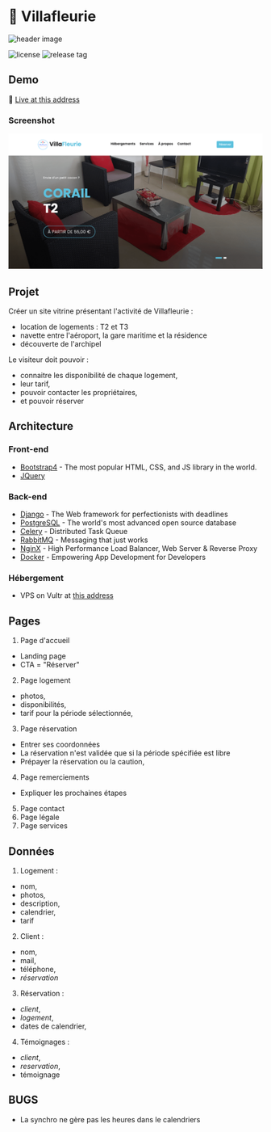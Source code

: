 # 🏡 Villafleurie

![header image](https://socialify.git.ci/rjnemo/villafleurie/image?description=1&font=Rokkitt&logo=http%3A%2F%2Fvillafleuriegp.com%2Fstatic%2Frental%2Fimg%2Fapple-touch-icon.png&owner=1&pattern=Charlie%20Brown&theme=Light)

![license](https://img.shields.io/github/license/rjNemo/villafleurie?style=for-the-badge)
![release tag](https://img.shields.io/github/v/release/rjNemo/villafleurie?style=for-the-badge)

## Demo

🚀 [Live at this address](http://villafleuriegp.com)

### Screenshot

![Screenshot](docs/vf_home.png)

## Projet

Créer un site vitrine présentant l'activité de Villafleurie :

- location de logements : T2 et T3
- navette entre l'aéroport, la gare maritime et la résidence
- découverte de l'archipel

Le visiteur doit pouvoir :

- connaitre les disponibilité de chaque logement,
- leur tarif,
- pouvoir contacter les propriétaires,
- et pouvoir réserver

## Architecture

### Front-end

- [Bootstrap4](https://getbootstrap.com/) - The most popular HTML, CSS, and JS library in the world.
- [JQuery](https://jquery.com/)

### Back-end

- [Django](https://www.djangoproject.com/) - The Web framework for perfectionists with deadlines
- [PostgreSQL](https://www.postgresql.org/) - The world's most advanced open source database
- [Celery](http://www.celeryproject.org/) - Distributed Task Queue
- [RabbitMQ](https://www.rabbitmq.com/) - Messaging that just works
- [NginX](https://www.nginx.com/) - High Performance Load Balancer, Web Server & Reverse Proxy
- [Docker](https://www.docker.com/) - Empowering App Development for Developers

### Hébergement

- VPS on Vultr at [this address](http://villafleuriegp.com)

## Pages

1. Page d'accueil

- Landing page
- CTA = "Réserver"

2. Page logement

- photos,
- disponibilités,
- tarif pour la période sélectionnée,

3. Page réservation

- Entrer ses coordonnées
- La réservation n'est validée que si la période spécifiée est libre
- Prépayer la réservation ou la caution,

4. Page remerciements

- Expliquer les prochaines étapes

5. Page contact
6. Page légale
7. Page services

## Données

1. Logement :

- nom,
- photos,
- description,
- calendrier,
- tarif

2. Client :

- nom,
- mail,
- téléphone,
- _réservation_

3. Réservation :

- _client_,
- _logement_,
- dates de calendrier,

4. Témoignages :

- _client_,
- _reservation_,
- témoignage

## BUGS

- La synchro ne gère pas les heures dans le calendriers
